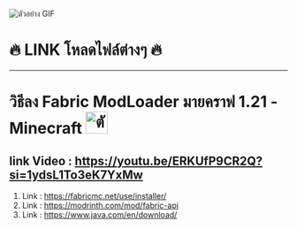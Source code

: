 ![ตัวอย่าง GIF](https://xenzy.xyz/p/s002.gif)
# 🔥 LINK โหลดไฟล์ต่างๆ 🔥
---
# วิธีลง Fabric ModLoader มายคราฟ 1.21 - Minecraft <img src="https://i.redd.it/hpi2fcsou3471.png" alt="ตัวอย่าง" width="40" height="40">
## link Video : https://youtu.be/ERKUfP9CR2Q?si=1ydsL1To3eK7YxMw
1. Link : https://fabricmc.net/use/installer/
2. Link : https://modrinth.com/mod/fabric-api
3. Link : https://www.java.com/en/download/
